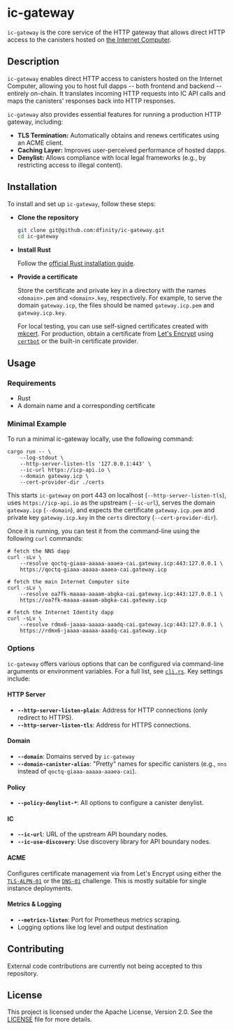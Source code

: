 # ic-gateway

`ic-gateway` is the core service of the HTTP gateway that allows direct HTTP access to the canisters hosted on [the Internet Computer](https://internetcomputer.org).

## Description

`ic-gateway` enables direct HTTP access to canisters hosted on the Internet Computer, allowing you to host full dapps -- both frontend and backend -- entirely on-chain. It translates incoming HTTP requests into IC API calls and maps the canisters' responses back into HTTP responses.

`ic-gateway` also provides essential features for running a production HTTP gateway, including:

- **TLS Termination:** Automatically obtains and renews certificates using an ACME client.
- **Caching Layer:** Improves user-perceived performance of hosted dapps.
- **Denylist:** Allows compliance with local legal frameworks (e.g., by restricting access to illegal content).

## Installation

To install and set up `ic-gateway`, follow these steps:

- **Clone the repository**

  ```bash
  git clone git@github.com:dfinity/ic-gateway.git
  cd ic-gateway
  ```

- **Install Rust**

  Follow the [official Rust installation guide](https://www.rust-lang.org/tools/install).

- **Provide a certificate**

  Store the certificate and private key in a directory with the names `<domain>.pem` and `<domain>.key`, respectively. For example, to serve the domain `gateway.icp`, the files should be named `gateway.icp.pem` and `gateway.icp.key`.

  For local testing, you can use self-signed certificates created with [mkcert](https://github.com/FiloSottile/mkcert). For production, obtain a certificate from [Let's Encrypt](https://letsencrypt.org/) using [`certbot`](https://certbot.eff.org/) or the built-in certificate provider.

## Usage

### Requirements

- Rust
- A domain name and a corresponding certificate

### Minimal Example

To run a minimal ic-gateway locally, use the following command:

```
cargo run -- \
    --log-stdout \
    --http-server-listen-tls '127.0.0.1:443' \
    --ic-url https://icp-api.io \
    --domain gateway.icp \
    --cert-provider-dir ./certs
```

This starts `ic-gateway` on port 443 on localhost (`--http-server-listen-tls`), uses `https://icp-api.io` as the upstream (`--ic-url`), serves the domain `gateway.icp` (`--domain`), and expects the certificate `gateway.icp.pem` and private key `gateway.icp.key` in the `certs` directory (`--cert-provider-dir`).

Once it is running, you can test it from the command-line using the following `curl` commands:

```
# fetch the NNS dapp
curl -sLv \
    --resolve qoctq-giaaa-aaaaa-aaaea-cai.gateway.icp:443:127.0.0.1 \
    https://qoctq-giaaa-aaaaa-aaaea-cai.gateway.icp

# fetch the main Internet Computer site
curl -sLv \
    --resolve oa7fk-maaaa-aaaam-abgka-cai.gateway.icp:443:127.0.0.1 \
    https://oa7fk-maaaa-aaaam-abgka-cai.gateway.icp

# fetch the Internet Identity dapp
curl -sLv \
    --resolve rdmx6-jaaaa-aaaaa-aaadq-cai.gateway.icp:443:127.0.0.1 \
    https://rdmx6-jaaaa-aaaaa-aaadq-cai.gateway.icp
```

### Options

`ic-gateway` offers various options that can be configured via command-line arguments or environment variables. For a full list, see [`cli.rs`](src/cli.rs). Key settings include:

#### HTTP Server

- **`--http-server-listen-plain`**: Address for HTTP connections (only redirect to HTTPS).
- **`--http-server-listen-tls`**: Address for HTTPS connections.

#### Domain

- **`--domain`**: Domains served by `ic-gateway`
- **`--domain-canister-alias`**: "Pretty" names for specific canisters (e.g., `nns` instead of `qoctq-giaaa-aaaaa-aaaea-cai`).

#### Policy

- **`--policy-denylist-*`**: All options to configure a canister denylist.

#### IC

- **`--ic-url`**: URL of the upstream API boundary nodes.
- **`--ic-use-discovery`**: Use discovery library for API boundary nodes.

#### ACME

Configures certificate management via from Let's Encrypt using either the [`TLS-ALPN-01`](https://letsencrypt.org/docs/challenge-types/#tls-alpn-01) or the [`DNS-01`](https://letsencrypt.org/docs/challenge-types/#dns-01-challenge) challenge. This is mostly suitable for single instance deployments.

#### Metrics & Logging

- **`--metrics-listen`**: Port for Prometheus metrics scraping.
- Logging options like log level and output destination

## Contributing

External code contributions are currently not being accepted to this repository.

## License

This project is licensed under the Apache License, Version 2.0. See the [LICENSE](LICENSE) file for more details.
